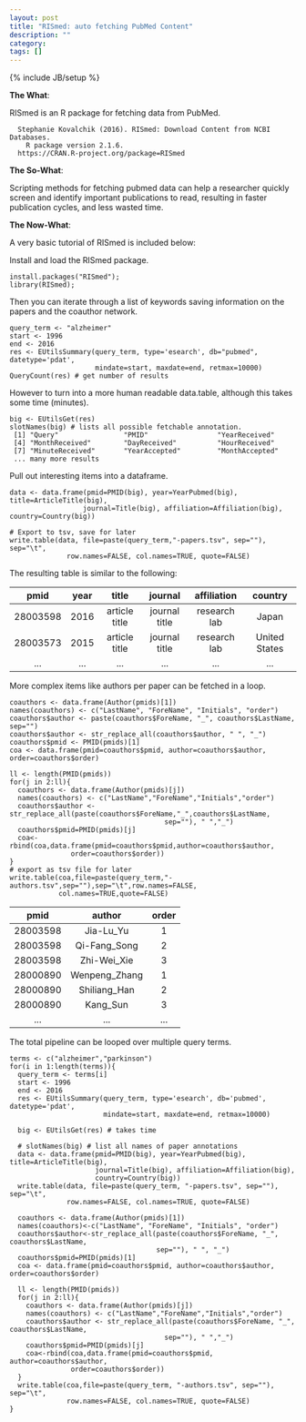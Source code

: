 ```yaml
---
layout: post
title: "RISmed: auto fetching PubMed Content"
description: ""
category: 
tags: []
---
```

{% include JB/setup %}

**The What**: 

RISmed is an R package for fetching data from PubMed.

```
  Stephanie Kovalchik (2016). RISmed: Download Content from NCBI Databases. 
    R package version 2.1.6.
  https://CRAN.R-project.org/package=RISmed
```

**The So-What**:

Scripting methods for fetching pubmed data can help a researcher quickly screen and identify important publications to read, resulting in faster publication cycles, and less wasted time.

**The Now-What**:

A very basic tutorial of RISmed is included below:

Install and load the RISmed package.

```
install.packages("RISmed");
library(RISmed);
```

Then you can iterate through a list of keywords saving information on the papers and the coauthor network.

```
query_term <- "alzheimer"
start <- 1996
end <- 2016
res <- EUtilsSummary(query_term, type='esearch', db="pubmed", datetype='pdat',
                     mindate=start, maxdate=end, retmax=10000)
QueryCount(res) # get number of results

```

However to turn into a more human readable data.table, although this takes some time (minutes).

```
big <- EUtilsGet(res)
slotNames(big) # lists all possible fetchable annotation.
 [1] "Query"                "PMID"                 "YearReceived"        
 [4] "MonthReceived"        "DayReceived"          "HourReceived"        
 [7] "MinuteReceived"       "YearAccepted"         "MonthAccepted"
 ... many more results      

```

Pull out interesting items into a dataframe.

```
data <- data.frame(pmid=PMID(big), year=YearPubmed(big), title=ArticleTitle(big),
                  journal=Title(big), affiliation=Affiliation(big), country=Country(big))

# Export to tsv, save for later
write.table(data, file=paste(query_term,"-papers.tsv", sep=""), sep="\t",
              row.names=FALSE, col.names=TRUE, quote=FALSE)
```
The resulting table is similar to the following:

|pmid|year|title|journal|affiliation|country|
|:--:|:--:|:---:|:-----:|:---------:|:-----:|
|28003598 | 2016 | article title | journal title | research lab | Japan |
|28003573 | 2015 | article title | journal title | research lab | United States|
| ... | ... | ... | ... | ... | ... |

More complex items like authors per paper can be fetched in a loop. 

```
coauthors <- data.frame(Author(pmids)[1])
names(coauthors) <- c("LastName", "ForeName", "Initials", "order")
coauthors$author <- paste(coauthors$ForeName, "_", coauthors$LastName, sep="")
coauthors$author <- str_replace_all(coauthors$author, " ", "_")
coauthors$pmid <- PMID(pmids)[1]
coa <- data.frame(pmid=coauthors$pmid, author=coauthors$author, order=coauthors$order)

ll <- length(PMID(pmids))
for(j in 2:ll){
  coauthors <- data.frame(Author(pmids)[j])
  names(coauthors) <- c("LastName","ForeName","Initials","order")
  coauthors$author <- str_replace_all(paste(coauthors$ForeName,"_",coauthors$LastName,
                                      sep=""), " ","_")
  coauthors$pmid=PMID(pmids)[j]
  coa<-rbind(coa,data.frame(pmid=coauthors$pmid,author=coauthors$author,
               order=coauthors$order))
}
# export as tsv file for later
write.table(coa,file=paste(query_term,"-authors.tsv",sep=""),sep="\t",row.names=FALSE,
            col.names=TRUE,quote=FALSE)
```

| pmid | author | order |
|:----:|:------:|:-----:|
| 28003598 | Jia-Lu_Yu | 1 |
| 28003598 | Qi-Fang_Song | 2 |
| 28003598 | Zhi-Wei_Xie | 3 |
|28000890 | Wenpeng_Zhang | 1 |
|28000890 | Shiliang_Han | 2 |
|28000890 | Kang_Sun | 3 |
| ... | ... | ... |

The total pipeline can be looped over multiple query terms.

```
terms <- c("alzheimer","parkinson")
for(i in 1:length(terms)){
  query_term <- terms[i]
  start <- 1996
  end <- 2016
  res <- EUtilsSummary(query_term, type='esearch', db='pubmed', datetype='pdat',
                       mindate=start, maxdate=end, retmax=10000)
  
  big <- EUtilsGet(res) # takes time
  
  # slotNames(big) # list all names of paper annotations
  data <- data.frame(pmid=PMID(big), year=YearPubmed(big), title=ArticleTitle(big),
                     journal=Title(big), affiliation=Affiliation(big),
                     country=Country(big))
  write.table(data, file=paste(query_term, "-papers.tsv", sep=""), sep="\t",
              row.names=FALSE, col.names=TRUE, quote=FALSE)
  
  coauthors <- data.frame(Author(pmids)[1])
  names(coauthors)<-c("LastName", "ForeName", "Initials", "order")
  coauthors$author<-str_replace_all(paste(coauthors$ForeName, "_", coauthors$LastName,
                                    sep=""), " ", "_")
  coauthors$pmid=PMID(pmids)[1]
  coa <- data.frame(pmid=coauthors$pmid, author=coauthors$author, order=coauthors$order)

  ll <- length(PMID(pmids))
  for(j in 2:ll){
    coauthors <- data.frame(Author(pmids)[j])
    names(coauthors) <- c("LastName","ForeName","Initials","order")
    coauthors$author <- str_replace_all(paste(coauthors$ForeName, "_", coauthors$LastName,
                                      sep=""), " ","_")
    coauthors$pmid=PMID(pmids)[j]
    coa<-rbind(coa,data.frame(pmid=coauthors$pmid, author=coauthors$author,
               order=coauthors$order))
  }
  write.table(coa,file=paste(query_term, "-authors.tsv", sep=""), sep="\t",
              row.names=FALSE, col.names=TRUE, quote=FALSE)
}
```


